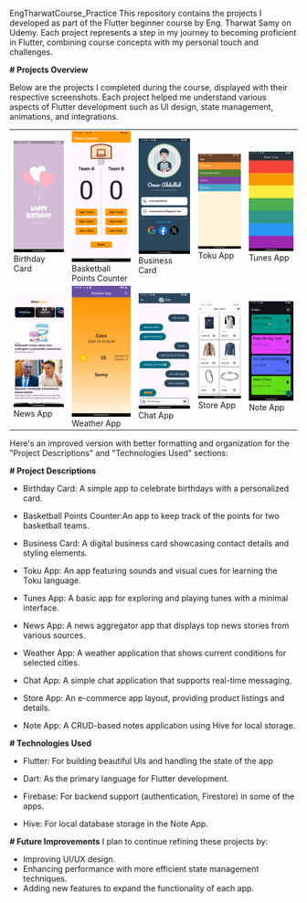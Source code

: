 EngTharwatCourse_Practice
This repository contains the projects I developed as part of the Flutter beginner course by Eng. Tharwat Samy on Udemy. Each project represents a step in my journey to becoming proficient in Flutter, combining course concepts with my personal touch and challenges.

**# Projects Overview**

Below are the projects I completed during the course, displayed with their respective screenshots. Each project helped me understand various aspects of Flutter development such as UI design, state management, animations, and integrations.

<table> <tr> <td><img src="Screenshot_1729196863.png" alt="Birthday Card" width="150"/><br/>Birthday Card</td> <td><img src="Screenshot_1729196320.png" alt="Basketball Points Counter" width="150"/><br/>Basketball Points Counter</td> <td><img src="Screenshot_1729197217.png" alt="Business Card" width="150"/><br/>Business Card</td> <td><img src="Screenshot_1729199873.png" alt="Toku App" width="150"/><br/>Toku App</td> <td><img src="Screenshot_1729198327.png" alt="Tunes App" width="150"/><br/>Tunes App</td> </tr> <tr> <td><img src="Screenshot_1729200987.png" alt="News App" width="150"/><br/>News App</td> <td><img src="Screenshot_1729202197.png" alt="Weather App" width="150"/><br/>Weather App</td> <td><img src="Screenshot_1729202876.png" alt="Chat App" width="150"/><br/>Chat App</td> <td><img src="Screenshot_1729203574.png" alt="Store App" width="150"/><br/>Store App</td> <td><img src="Screenshot_1729204308.png" alt="Note App" width="150"/><br/>Note App</td> </tr> </table>

Here's an improved version with better formatting and organization for the "Project Descriptions" and "Technologies Used" sections:

**# Project Descriptions**
- Birthday Card: A simple app to celebrate birthdays with a personalized card.

- Basketball Points Counter:An app to keep track of the points for two basketball teams.

- Business Card: A digital business card showcasing contact details and styling elements.

- Toku App: An app featuring sounds and visual cues for learning the Toku language.

- Tunes App: A basic app for exploring and playing tunes with a minimal interface.

- News App: A news aggregator app that displays top news stories from various sources.

- Weather App: A weather application that shows current conditions for selected cities.

- Chat App: A simple chat application that supports real-time messaging.

- Store App: An e-commerce app layout, providing product listings and details.

- Note App: A CRUD-based notes application using Hive for local storage.

**# Technologies Used**
- Flutter: For building beautiful UIs and handling the state of the app

- Dart: As the primary language for Flutter development.

- Firebase: For backend support (authentication, Firestore) in some of the apps.

- Hive: For local database storage in the Note App.

**# Future Improvements**
I plan to continue refining these projects by:

- Improving UI/UX design.
- Enhancing performance with more efficient state management techniques.
- Adding new features to expand the functionality of each app.
